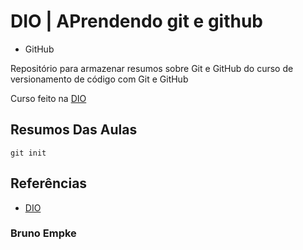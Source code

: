 # DIO | APrendendo git e github

- GitHub

Repositório para armazenar resumos sobre Git e GitHub do curso de versionamento de código com Git e GitHub

Curso feito na [DIO](https://web.dio.me/course/versionamento-de-codigo-com-git-e-github/learning/599dd3dd-d189-474f-a55c-22f37b4472da?back=/track/bootcamp-wex-desenvolvimento-net-e-qa&tab=about&moduleId=undefined)

## Resumos Das Aulas

```
git init
```

## Referências
- [DIO]()


### Bruno Empke